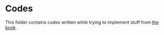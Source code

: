 # Codes
This folder contains codes written while trying to implement stuff from [the book](http://pages.cs.wisc.edu/~remzi/OSTEP/).
